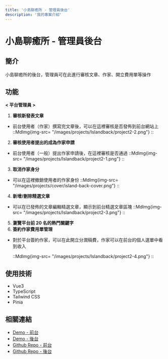 ```yaml
---
title: '小島聊癒所 - 管理員後台'
description: '我的專案介紹'
---
```


# 小島聊癒所 - 管理員後台

## 簡介

小島聊癒所的後台，管理員可在此進行審核文章、作家、開立費用單等操作

## 功能

**< 平台管理員 >**

1. **審核新發表文章**

- 前台使用者（作家）撰寫完文章後，可以在這裡審核是否發佈到前台網站上
  ::MdImg{img-src= "/images/projects/Islandback/project2-2.png"}
  ::

2. **審核使用者提出的成為作家申請**

- 前台使用者（一般）提出作家申請後，在這裡審核是否通過
  ::MdImg{img-src= "/images/projects/Islandback/project2-1.png"}
  ::

3. **取消作家身分**

- 可以在這裡撤銷使用者的作家身份
  ::MdImg{img-src= "/images/projects/cover/island-back-cover.png"}
  ::

4. **新增/刪除精選文章**

- 可以在已發佈的文章編輯精選文章，顯示到前台精選文章區塊
  ::MdImg{img-src= "/images/projects/Islandback/project2-3.png"}
  ::

5. **瀏覽平台前 20 名的熱門關鍵字**
6. **簽約作家費用單管理**

- 對於平台簽約作家，可以在此開立分潤稿費，作家可以在前台的個人選單中看到收入

  ::MdImg{img-src= "/images/projects/Islandback/project2-4.png"}
  ::

## 使用技術

- Vue3
- TypeScript
- Tailwind CSS
- Pinia

## 相關連結

- [Demo - 前台](https://island-of-healing.vercel.app/)
- [Demo - 後台](https://teamrocket12th.github.io/Island-Of-Healing-BackStage/#/)
- [Github Repo - 前台](https://github.com/TeamRocket12th/Island-of-Healing)
- [Github Repo - 後台](https://github.com/TeamRocket12th/Island-Of-Healing-BackStage)
